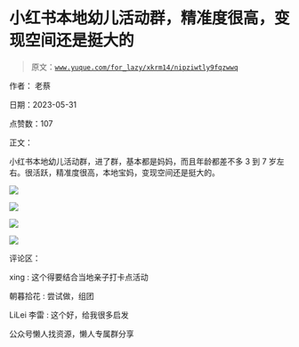 # 小红书本地幼儿活动群，精准度很高，变现空间还是挺大的

> 原文：[`www.yuque.com/for_lazy/xkrm14/nipziwtly9fqzwwq`](https://www.yuque.com/for_lazy/xkrm14/nipziwtly9fqzwwq)

作者： 老蔡

日期：2023-05-31

点赞数：107

正文：

小红书本地幼儿活动群，进了群，基本都是妈妈，而且年龄都差不多 3 到 7 岁左右。很活跃，精准度很高，本地宝妈，变现空间还是挺大的。

![](img/e2cb7f0aa6b035ab807373367fbc8a70.png)

![](img/2607b4981174ed461e24b6a38b46eee9.png)

![](img/5c7c33aa9b6a8349faa9348a8411fea8.png)

![](img/f437de0bac5e86b412ee0f06b85c00ce.png)

评论区：

xing : 这个得要结合当地亲子打卡点活动

朝暮拾花 : 尝试做，组团

LiLei 李雷 : 这个好，给我很多启发

公众号懒人找资源，懒人专属群分享

